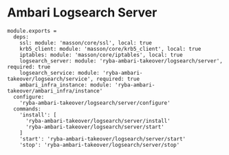 
# Ambari Logsearch Server

    module.exports =
      deps:
        ssl: module: 'masson/core/ssl', local: true
        krb5_client: module: 'masson/core/krb5_client', local: true
        iptables: module: 'masson/core/iptables', local: true
        logsearch_server: module: 'ryba-ambari-takeover/logsearch/server', required: true
        logsearch_service: module: 'ryba-ambari-takeover/logsearch/service', required: true
        ambari_infra_instance: module: 'ryba-ambari-takeover/ambari_infra/instance'
      configure:
        'ryba-ambari-takeover/logsearch/server/configure'
      commands:
        'install': [
          'ryba-ambari-takeover/logsearch/server/install'
          'ryba-ambari-takeover/logsearch/server/start'
        ]
        'start': 'ryba-ambari-takeover/logsearch/server/start'
        'stop': 'ryba-ambari-takeover/logsearch/server/stop'

[Ambari-server]: http://ambari.apache.org

